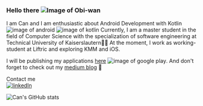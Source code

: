 
### Hello there ![Image of Obi-wan](https://emojis.slackmojis.com/emojis/images/1616449264/23394/kenobi.gif?1616449264)

I am Can and I am enthusiastic about Android Development with Kotlin ![image of android](https://img.icons8.com/color/24/000000/android-os.png) ![image of kotlin](https://img.icons8.com/color/24/000000/kotlin.png)
Currently, I am a master student in the field of Computer Science with the specialization of software engineering at Technical University of Kaiserslautern👨‍🎓 At the moment, I work as working-student at Liftric and exploring KMM and iOS.

I will be publishing my applications [here](https://play.google.com/store/apps/developer?id=Can+Önal) ![image of google play](https://img.icons8.com/color-glass/24/000000/google-play.png). And don't forget to check out my [medium blog](https://medium.com/@onalcan) :memo:

Contact me  
[![linkedIn](https://img.shields.io/badge/LinkedIn-0077B5?style=for-the-badge&logo=linkedin&logoColor=white)](https://www.linkedin.com/in/canonal/)

![Can's GitHub stats](https://github-readme-stats.vercel.app/api?username=canonall&show_icons=true&theme=radical&hide=prs,issues)
